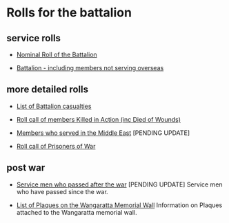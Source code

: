
# Rolls for the battalion



## service rolls

  * [Nominal Roll of the Battalion](/rolls/battalion-overseas.html)

  * [Battalion - including members not serving overseas](/rolls/battalion-all.html)



## more detailed rolls

  * [List of Battalion casualties](/rolls/casualties.html)

  * [Roll call of members Killed in Action (inc Died of Wounds)](/rolls/kia.html)

  * [Members who served in the Middle East](/rolls/service-me.html) [PENDING UPDATE]

  * [Roll call of Prisoners of War](/rolls/pow.html)


## post war

  * [Service men who passed after the war](/vale.html) [PENDING UPDATE]
    Service men who have passed since the war.

  * [List of Plaques on the Wangaratta Memorial Wall](/rolls/memorial-plaques.html)
    Information on Plaques attached to the Wangaratta memorial wall.


